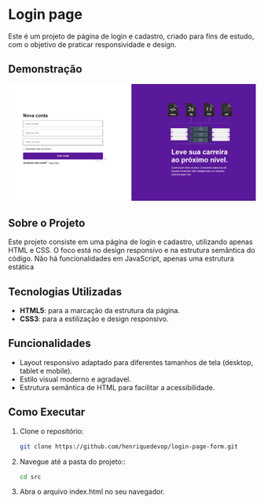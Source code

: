 # Login page

Este é um projeto de página de login e cadastro, criado para fins de estudo, com o objetivo de praticar responsividade e design.

## Demonstração

![Screenshot do projeto](./src/images/loginPagePreview.png)

## Sobre o Projeto

Este projeto consiste em uma página de login e cadastro, utilizando apenas HTML e CSS. O foco está no design responsivo e na estrutura semântica do código. Não há funcionalidades em JavaScript, apenas uma estrutura estática

## Tecnologias Utilizadas

- **HTML5**: para a marcação da estrutura da página.
- **CSS3**: para a estilização e design responsivo.

## Funcionalidades

- Layout responsivo adaptado para diferentes tamanhos de tela (desktop, tablet e mobile).
- Estilo visual moderno e agradavel.
- Estrutura semântica de HTML para facilitar a acessibilidade.

## Como Executar

1. Clone o repositório:
   ```bash
   git clone https://github.com/henriquedevop/login-page-form.git

2. Navegue até a pasta do projeto::
   ```bash
   cd src

3. Abra o arquivo index.html no seu navegador.